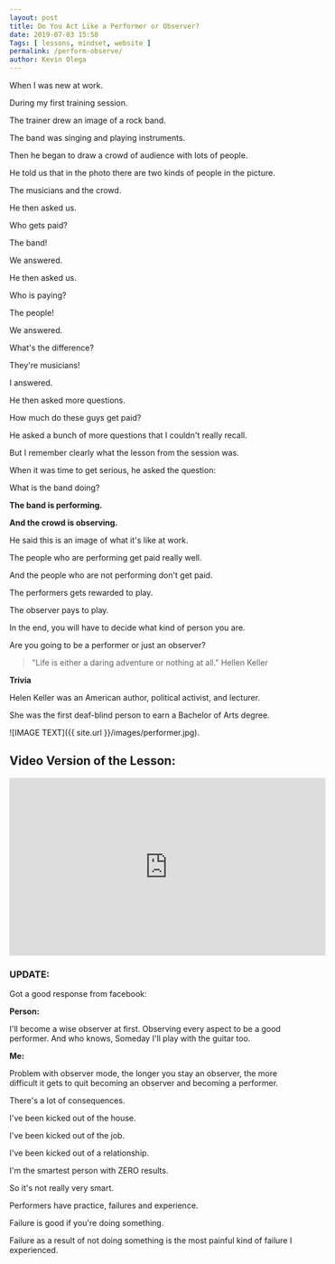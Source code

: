 ```yaml
--- 
layout: post 
title: Do You Act Like a Performer or Observer?
date: 2019-07-03 15:50
Tags: [ lessons, mindset, website ]
permalink: /perform-observe/ 
author: Kevin Olega 
--- 
```

When I was new at work.

During my first training session.

The trainer drew an image of a rock band.

The band was singing and playing instruments.

Then he began to draw a crowd of audience with lots of people.

He told us that in the photo there are two kinds of people in the picture.

The musicians and the crowd.

He then asked us.

Who gets paid?

The band! 

We answered.

He then asked us.

Who is paying?

The people!

We answered.

What's the difference?

They're musicians! 

I answered.

He then asked more questions.

How much do these guys get paid?

He asked a bunch of more questions that I couldn't really recall.

But I remember clearly what the lesson from the session was.

When it was time to get serious, he asked the question:

What is the band doing?

**The band is performing.**

**And the crowd is observing.**

He said this is an image of what it's like at work.

The people who are performing get paid really well.

And the people who are not performing don't get paid.

The performers gets rewarded to play.

The observer pays to play.

In the end, you will have to decide what kind of person you are.

Are you going to be a performer or just an observer?

> "Life is either a daring adventure or nothing at all." Hellen Keller

**Trivia**

Helen Keller was an American author, political activist, and lecturer. 

She was the first deaf-blind person to earn a Bachelor of Arts degree.

![IMAGE TEXT]({{ site.url }}/images/performer.jpg).

## Video Version of the Lesson:

<iframe width="560" height="315" src="https://www.youtube.com/embed/7NZqeVRJ06E" frameborder="0" allow="accelerometer; autoplay; encrypted-media; gyroscope; picture-in-picture" allowfullscreen></iframe>


### UPDATE:

Got a good response from facebook:

**Person:**

I'll become a wise observer at first. Observing every aspect to be a good performer. And who knows, Someday I'll play with the guitar too.

**Me:**

Problem with observer mode, the longer you stay an observer, the more difficult it gets to quit becoming an observer and becoming a performer.

There's a lot of consequences.

I've been kicked out of the house.

I've been kicked out of the job.

I've been kicked out of a relationship.

I'm the smartest person with ZERO results.

So it's not really very smart.

Performers have practice, failures and experience.

Failure is good if you're doing something.

Failure as a result of not doing something is the most painful kind of failure I experienced.